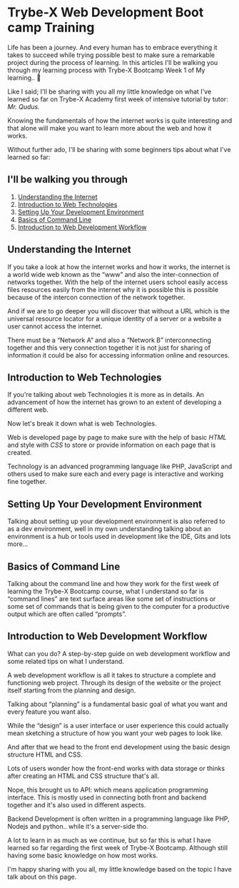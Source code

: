 # Trybe-X Web Development Boot camp Training

Life has been a journey. And every human has to embrace everything it takes to succeed while trying possible best to make sure a remarkable project during the process of learning. In this articles I'll be walking you through my learning process with Trybe-X Bootcamp Week 1 of My learning.. 🤗

Like I said; I'll be sharing with you all my little knowledge on what I've learned so far on Trybe-X Academy first week of intensive tutorial by tutor: *Mr. Qudus.*

Knowing the fundamentals of how the internet works is quite interesting and that alone will make you want to learn more about the web and how it works.

Without further ado, I'll be sharing with some beginners tips about what I've learned so far:

## I'll be walking you through
1. [Understanding the Internet](#understanding-the-internet)
2. [Introduction to Web Technologies](#understanding-the-internet) 
3. [Setting Up Your Development Environment](#setting-up-your-development-environment)
4. [Basics of Command Line](#basics-of-command-line)
5. [Introduction to Web Development Workflow](#introduction-to-web-development-workflow)

## Understanding the Internet

If you take a look at how the internet works and how it works, the internet is a world wide web known as the “www” and also the inter-connection of networks together. With the help of the internet users school easily access files resources easily from the internet why it is possible this is possible because of the intercon connection of the network together.

And if we are to go deeper you will discover that without a URL which is the universal resource locator for a unique identity of a server or a website a user cannot access the internet.

There must be a “Network A” and also a “Network B” interconnecting together and this very connection together it is not just for sharing of information it could be also for accessing information online and resources.

## Introduction to Web Technologies

If you're talking about web Technologies it is more as in details. An advancement of how the internet has grown to an extent of developing a different web.

Now let's break it down what is web Technologies.

Web is developed page by page to make sure with the help of basic *HTML* and style with *CSS* to store or provide information on each page that is created.

Technology is an advanced programming language like PHP, JavaScript and others used to make sure each and every page is interactive and working fine together.

## Setting Up Your Development Environment

Talking about setting up your development environment is also referred to as a dev environment, well in my own understanding talking about an environment is a hub or tools used in development like the IDE, Gits and lots more…

## Basics of Command Line

Talking about the command line and how they work for the first week of learning the Trybe-X Bootcamp course, what I understand so far is “command lines” are text surface areas like some set of instructions or some set of commands that is being given to the computer for a productive output which are often called “prompts”.

## Introduction to Web Development Workflow

What can you do? A step-by-step guide on web development workflow and some related tips on what I understand.

A web development workflow is all it takes to structure a complete and functioning web project. Through its design of the website or the project itself starting from the planning and design.

Talking about “planning” is a fundamental basic goal of what you want and every feature you want also.

While the “design” is a user interface or user experience this could actually mean sketching a structure of how you want your web pages to look like.

And after that we head to the front end development using the basic design structure HTML and CSS.

Lots of users wonder how the front-end works with data storage or thinks after creating an HTML and CSS structure that's all.

Nope, this brought us to API: which means application programming interface. This is mostly used in connecting both front and backend together and it's also used in different aspects.

Backend Development is often written in a programming language like PHP, Nodejs and python.. while it's a server-side tho.

A lot to learn in as much as we continue, but so far this is what I have learned so far regarding the first week of Trybe-X Bootcamp. Although still having some basic knowledge on how most works.

I'm happy sharing with you all, my little knowledge based on the topic I have talk about on this page.

